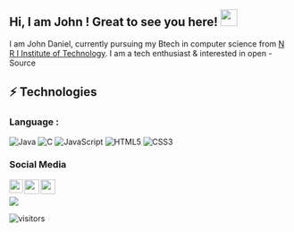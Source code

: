 ## Hi, I am  John ! Great to see you here! <img src="https://raw.githubusercontent.com/aemmadi/aemmadi/master/wave.gif" width="30px">
I am John Daniel, currently pursuing my Btech   in computer science from [N R I Institute of Technology](http://nriit.edu.in/). I am a tech enthusiast & interested in open -Source 
## ⚡ Technologies
### Language :
![Java](https://img.shields.io/badge/-java-E34A86?style=flat-square&logo=java)
![C](https://img.shields.io/badge/-C-00599C?style=flat-square&logo=c)
![JavaScript](https://img.shields.io/badge/-JavaScript-black?style=flat-square&logo=javascript)
![HTML5](https://img.shields.io/badge/-HTML5-E34F26?style=flat-square&logo=html5&logoColor=white)
![CSS3](https://img.shields.io/badge/-CSS3-1572B6?style=flat-square&logo=css3)
### Social Media 
<a href="https://www.linkedin.com/in/john-daniel-20a6121a0/">
  <img align="left" width="24px" src="https://cdn.jsdelivr.net/npm/simple-icons@v3/icons/linkedin.svg"  />
</a>
<a href="https://twitter.com/John_daniel123">
  <img align="left" width="26px" src="https://cdn.jsdelivr.net/npm/simple-icons@v3/icons/twitter.svg" />
</a>
<a href="mailto:johndanny0308@gmail.com">
  <img align="left" width="26px" src="https://cdn.jsdelivr.net/npm/simple-icons@v3/icons/gmail.svg" />
</a>
<br/>


    
<img 
   src="https://github-readme-stats.vercel.app/api?username=John-Daniel&show_icons=true&theme=tokyonight" 
/>



![visitors](https://visitor-badge.laobi.icu/badge?page_id=John-Daniel.johndanny98)

